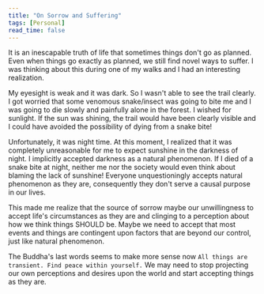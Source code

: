 ```yaml
---
title: "On Sorrow and Suffering"
tags: [Personal]
read_time: false
---
```


It is an inescapable truth of life that sometimes things don't go as planned. Even when things go exactly as planned, we still find novel ways to suffer. I was thinking about this during one of my walks and I had an interesting realization.

My eyesight is weak and it was dark. So I wasn't able to see the trail clearly. I got worried that some venomous snake/insect was going to bite me and I was going to die slowly and painfully alone in the forest. I wished for sunlight. If the sun was shining, the trail would have been clearly visible and I could have avoided the possibility of dying from a snake bite!

Unfortunately, it was night time. At this moment, I realized that it was completely unreasonable for me to expect sunshine in the darkness of night. I implicitly accepted darkness as a natural phenomenon. If I died of a snake bite at night, neither me nor the society would even think about blaming the lack of sunshine! Everyone unquestioningly accepts natural phenomenon as they are, consequently they don't serve a causal purpose in our lives.

This made me realize that the source of sorrow maybe our unwillingness to accept life's circumstances as they are and clinging to a perception about how we think things SHOULD be. Maybe we need to accept that most events and things are contingent upon factors that are beyond our control, just like natural phenomenon.

The Buddha's last words seems to make more sense now `All things are transient. Find peace within yourself.` 
We may need to stop projecting our own perceptions and desires upon the world and start accepting things as they are. 
